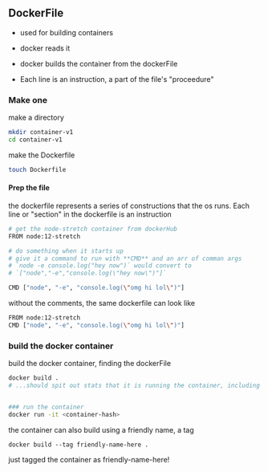 ## DockerFile
- used for building containers
- docker reads it
- docker builds the container from the dockerFile

- Each line is an instruction, a part of the file's "proceedure"
### Make one
make a directory
```bash 
mkdir container-v1
cd container-v1
```

make the Dockerfile
```bash 
touch Dockerfile
```
#### Prep the file
the dockerfile represents a series of constructions that the os runs. Each line or "section" in the dockerfile is an instruction

```bash
# get the node-stretch container from dockerHub
FROM node:12-stretch

# do something when it starts up
# give it a command to run with **CMD** and an arr of comman args
# `node -e console.log("hey now")` would convert to 
# `["node","-e","console.log(\"hey now\")"]`

CMD ["node", "-e", "console.log(\"omg hi lol\")"]
```

without the comments, the same dockerfile can look like
```bash
FROM node:12-stretch
CMD ["node", "-e", "console.log(\"omg hi lol\")"]
```


### build the docker container
build the docker container, finding the dockerFile
```bash
docker build .
# ...should spit out stats that it is running the container, including container name


### run the container
docker run -it <container-hash>
```

the container can also build using a friendly name, a tag

```docker build --tag friendly-name-here .```

just tagged the container as friendly-name-here!
